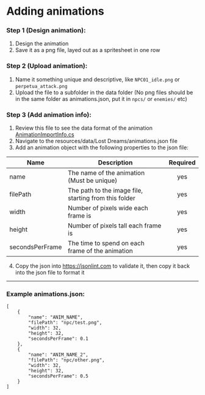 # Adding animations

### Step 1 (Design animation):
1. Design the animation
2. Save it as a png file, layed out as a spritesheet in one row

### Step 2 (Upload animation):
1. Name it something unique and descriptive, like ```NPC01_idle.png``` or ```perpetua_attack.png```
2. Upload the file to a subfolder in the data folder (No png files should be in the same folder as animations.json, put it in ```npcs/``` or ```enemies/``` etc)

### Step 3 (Add animation info):
1. Review this file to see the data format of the animation [AnimationImportInfo.cs](../../Blasphemous.LostDreams/Animation/AnimationImportInfo.cs)
2. Navigate to the resources/data/Lost Dreams/animations.json file
3. Add an animation object with the following properties to the json file:

| Name | Description | Required |
| ---- | ----------- | :------: |
| name | The name of the animation (Must be unique) | yes |
| filePath | The path to the image file, starting from this folder | yes |
| width | Number of pixels wide each frame is | yes |
| height | Number of pixels tall each frame is | yes |
| secondsPerFrame | The time to spend on each frame of the animation | yes |

4. Copy the json into https://jsonlint.com to validate it, then copy it back into the json file to format it

---

### Example animations.json:
```
[
    {
        "name": "ANIM_NAME",
        "filePath": "npc/test.png",
        "width": 32,
        "height": 32,
        "secondsPerFrame": 0.1
    },
    {
        "name": "ANIM_NAME_2",
        "filePath": "npc/other.png",
        "width": 32,
        "height": 32,
        "secondsPerFrame": 0.5
    }
]
```
